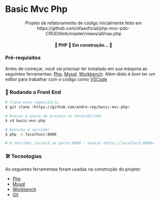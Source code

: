 # Basic Mvc Php
<p align="center">Projeto de refatoramento de código inicialmente feito em https://github.com/ofaaoficial/php-mvc-pdo-CRUD/blob/master/views/all/nav.php</p>

<h4 align="center"> 
	🚧  PHP 🚀 Em construção...  🚧
</h4>

### Pré-requisitos

Antes de começar, você vai precisar ter instalado em sua máquina as seguintes ferramentas:
[Php](https://www.php.net/), [Mysql](https://www.mysql.com/), [Workbench](https://www.mysql.com/products/workbench/). 
Além disto é bom ter um editor para trabalhar com o código como [VSCode](https://code.visualstudio.com/)

### 🎲 Rodando o Front End

```bash
# Clone este repositório
$ git clone <https://github.com/andre-rep/basic-mvc-php>

# Acesse a pasta do projeto no terminal/cmd
$ cd basic-mvc-php

# Execute o servidor
$ php -S localhost:8080

# O servidor inciará na porta:8080 - acesse <http://localhost:8080>
```

### 🛠 Tecnologias

As seguintes ferramentas foram usadas na construção do projeto:

- [Php](https://www.php.net/)
- [Mysql](https://www.mysql.com/)
- [Workbench](https://www.mysql.com/products/workbench/)
- [Git](https://git-scm.com/)
